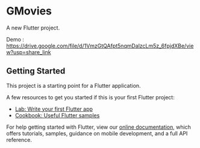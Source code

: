 # GMovies

A new Flutter project.

Demo : https://drive.google.com/file/d/1VmzGtQAfpt5nqmDalzcLm5z_6fpjdXBe/view?usp=share_link

## Getting Started

This project is a starting point for a Flutter application.

A few resources to get you started if this is your first Flutter project:

- [Lab: Write your first Flutter app](https://flutter.dev/docs/get-started/codelab)
- [Cookbook: Useful Flutter samples](https://flutter.dev/docs/cookbook)

For help getting started with Flutter, view our
[online documentation](https://flutter.dev/docs), which offers tutorials,
samples, guidance on mobile development, and a full API reference.
